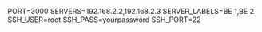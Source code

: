 PORT=3000
SERVERS=192.168.2.2,192.168.2.3
SERVER_LABELS=BE 1,BE 2
SSH_USER=root
SSH_PASS=yourpassword
SSH_PORT=22
